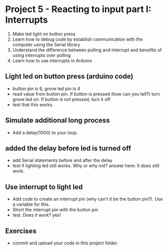 # Project 5 - Reacting to input part I: Interrupts

1. Make led light on button press
2. Learn how to debug code by establish communication with the computer using the Serial library
3. Understand the difference between polling and interrupt and benefits of using interrupts over polling
4. Learn how to use interrupts in Arduino

## Light led on button press (arduino code)
 - button pin is 6, grove led pin is 4
 - read value from button pin. If button is pressed (how can you tell?) turn grove led on. If button is not pressed, turn it off
 - test that this works.

## Simulate additional long process
- Add a delay(1000) to your loop. 
## added the delay before led is turned off
- add Serial statements before and after the delay
- test if lighting led still works. Why or why not?
answer here: It does still work.

## Use interrupt to light led
- Add code to create an interrupt pin (why can't it be the button pin?). Use a variable for this.
- Short the interrupt pin with the button pin
- test. Does it work? yes!

## Exercises
 - commit and upload your code in this project folder.

